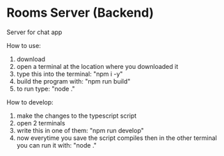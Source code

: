 # Rooms Server (Backend)
Server for chat app

How to use:
  1. download
  2. open a terminal at the location where you downloaded it
  3. type this into the terminal: "npm i -y"
  4. build the program with: "npm run build"
  5. to run type: "node ."

How to develop:
  1. make the changes to the typescript script
  2. open 2 terminals
  3. write this in one of them: "npm run develop"
  4. now everytime you save the script compiles then in the other terminal you can run it with: "node ."
